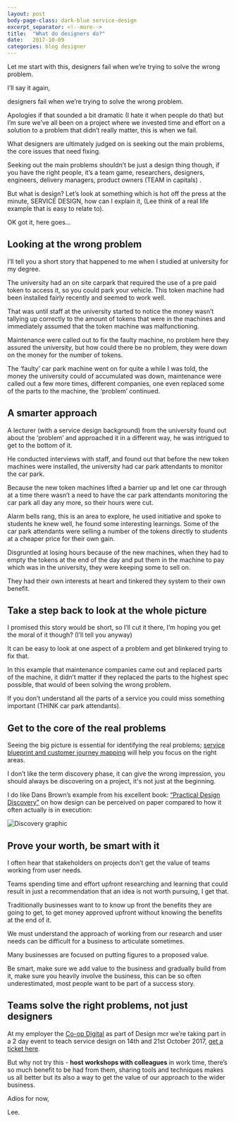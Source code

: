 ```yaml
---
layout: post
body-page-class: dark-blue service-design
excerpt_separator: <!--more-->
title:  "What do designers do?"
date:   2017-10-09
categories: blog designer
---
```


Let me start with this, designers fail when we’re trying to solve the wrong problem.
<!--more-->

I’ll say it again,

designers fail when we’re trying to solve the wrong problem.

Apologies if that sounded a bit dramatic (I hate it when people do that) but I’m sure we’ve all been on a project where we invested time and effort on a solution to a problem that didn’t really matter, this is when we fail.

What designers are ultimately judged on is seeking out the main problems, the core issues that need fixing.

Seeking out the main problems shouldn’t be just a design thing though, if you have the right people, it’s a team game, researchers, designers, engineers, delivery managers, product owners (TEAM in capitals) .

But what is design? Let’s look at something which is hot off the press at the minute, SERVICE DESIGN, how can I explain it, (Lee think of a real life example that is easy to relate to).

OK got it, here goes…

## Looking at the wrong problem
I’ll tell you a short story that happened to me when I studied at university for my degree.

The university had an on site carpark that required the use of a pre paid token to access it, so you could park your vehicle. This token machine had been installed fairly recently and seemed to work well.

That was until staff at the university started to notice the money wasn’t tallying up correctly to the amount of tokens that were in the machines and immediately assumed that the token machine was malfunctioning.    

Maintenance were called out to fix the faulty machine, no problem here they assured the university, but how could there be no problem, they were down on the money for the number of tokens.

The ‘faulty’ car park machine went on for quite a while I was told, the money the university could of accumulated was down, maintenance were called out a few more times, different companies, one even replaced some of the parts to the machine, the ‘problem’ continued.

## A smarter approach
A lecturer (with a service design background) from the university found out about the ‘problem’ and approached it in a different way, he was intrigued to get to the bottom of it.  

He conducted interviews with staff, and found out that before the new token machines were installed, the university had car park attendants to monitor the car park.  

Because the new token machines lifted a barrier up and let one car through at a time there wasn’t a need to have the car park attendants monitoring the car park all day any more, so their hours were cut.   

Alarm bells rang, this is an area to explore, he used initiative and spoke to students he knew well, he found some interesting learnings.  Some of the car park attendants were selling a number of the tokens directly to students at a cheaper price for their own gain.  

Disgruntled at losing hours because of the new machines, when they had to empty the tokens at the end of the day and put them in the machine to pay which was in the university, they were keeping some to sell on.  

They had their own interests at heart and tinkered they system to their own benefit.

## Take a step back to look at the whole picture
I promised this story would be short, so I’ll cut it there, I’m hoping you get the moral of it though? (I’ll tell you anyway)

It can be easy to look at one aspect of a problem and get blinkered trying to fix that.  

In this example that maintenance companies came out and replaced parts of the machine, it didn’t matter if they replaced the parts to the highest spec possible, that would of been solving the wrong problem.

If you don’t understand all the parts of a service you could miss something important (THINK car park attendants).


## Get to the core of the real problems
Seeing the big picture is essential for identifying the real problems; <a href="http://www.uxeskimo.co.uk/blog/designer/2017/09/17/survival-kit-for-a-designer-in-2017.html">service blueprint and customer journey mapping</a> will help you focus on the right areas.

I don’t like the term discovery phase, it can give the wrong impression, you should always be discovering on a project, it's not just at the beginning.

I do like Dans Brown’s example from his excellent book: <a href="https://abookapart.com/products/practical-design-discovery">“Practical Design Discovery”</a> on how design can be perceived on paper compared to how it often actually is in execution:

<img src="https://s3-eu-west-1.amazonaws.com/eskimo/discovery-info.png" alt="Discovery graphic">

## Prove your worth, be smart with it
I often hear that stakeholders on projects don’t get the value of teams working from user needs.   

Teams spending time and effort upfront researching and learning that could result in just a recommendation that an idea is not worth pursuing,  I get that.

Traditionally businesses want to to know up front the benefits they are going to get, to get money approved upfront without knowing the benefits at the end of it.

We must understand the approach of working from our research and user needs can be difficult for a business to articulate sometimes.

Many businesses are focused on putting figures to a  proposed value.  

Be smart, make sure we add value to the business and gradually build from it, make sure you heavily involve the business, this can be so often underestimated, most people want to be part of a success story.

## Teams solve the right problems, not just designers
At my employer the <a href="https://twitter.com/CoopDigital">Co-op Digital</a> as part of Design mcr we’re taking part in a 2 day event to teach service design on 14th and 21st October 2017, <a href="https://www.eventbrite.co.uk/e/design-manchester-service-design-jam-tickets-38105416326?aff=es2">get a ticket here</a>.  

But why not try this - **host workshops with colleagues** in work time, there’s so much benefit to be had from them, sharing tools and techniques makes us all better but its also a way to get the value of our approach to the wider business.

Adios for now,

Lee.
